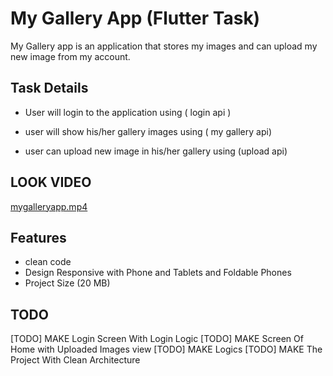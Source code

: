 # My Gallery App (Flutter Task)

My Gallery app is an application that stores my images and can upload my new image from my account.

## Task Details

- User will login to the application using ( login api )

- user will show his/her gallery images using ( my gallery api)

- user can upload new image in his/her gallery using (upload api)

## LOOK VIDEO
[mygalleryapp.mp4](video%2Fmygalleryapp.mp4)

## Features

- clean code
- Design Responsive with Phone and Tablets and Foldable Phones
- Project Size (20 MB)

## TODO

[TODO] MAKE Login Screen With Login Logic
[TODO] MAKE Screen Of Home with Uploaded Images view
[TODO] MAKE Logics
[TODO] MAKE The Project With Clean Architecture

